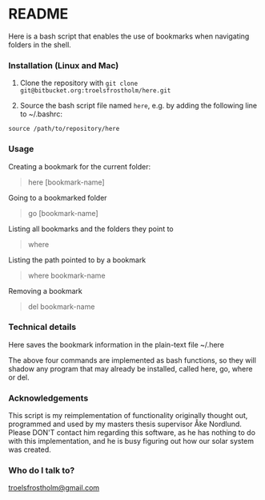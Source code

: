 # README #

Here is a bash script that enables the use of bookmarks when navigating folders in the shell. 

### Installation (Linux and Mac)
1. Clone the repository with `git clone git@bitbucket.org:troelsfrostholm/here.git`

2. Source the bash script file named `here`, e.g. by adding the following line to ~/.bashrc:

`source /path/to/repository/here`

### Usage
Creating a bookmark for the current folder:
> here [bookmark-name]

Going to a bookmarked folder
> go [bookmark-name]

Listing all bookmarks and the folders they point to
> where

Listing the path pointed to by a bookmark
> where bookmark-name

Removing a bookmark
> del bookmark-name

### Technical details

Here saves the bookmark information in the plain-text file ~/.here

The above four commands are implemented as bash functions, so they will shadow any program that may already be installed, called here, go, where or del. 

### Acknowledgements
This script is my reimplementation of functionality originally thought out, programmed and used by my masters thesis supervisor Åke Nordlund. Please DON'T contact him regarding this software, as he has nothing to do with this implementation, and he is busy figuring out how our solar system was created.  

### Who do I talk to?
troelsfrostholm@gmail.com